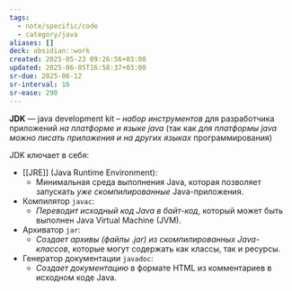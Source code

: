 ```yaml
---
tags:
  - note/specific/code
  - category/java
aliases: []
deck: obsidian::work
created: 2025-05-23 09:26:56+03:00
updated: 2025-06-05T16:58:37+03:00
sr-due: 2025-06-12
sr-interval: 16
sr-ease: 290
---
```


**JDK**
—
java development kit – *набор инструментов* для разработчика приложений *на платформе и языке java* (так как *для платформы java можно писать приложения и на других языках* программирования)

JDK ключает в себя:
- [[JRE]] (Java Runtime Environment):
	- Минимальная среда выполнения Java, которая позволяет запускать *уже скомпилированные* Java-приложения.
- Компилятор `javac`:
    - *Переводит исходный код Java в байт-код*, который может быть выполнен Java Virtual Machine (JVM).
- Архиватор `jar`:
    - *Создает архивы (файлы .jar) из скомпилированных Java-классов*, которые могут содержать как классы, так и ресурсы.
- Генератор документации `javadoc`:
    - *Создает документацию* в формате HTML из комментариев в исходном коде Java.
